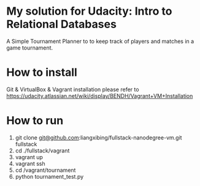 My solution for Udacity: Intro to Relational Databases
=============
A Simple Tournament Planner to to keep track of players and matches in a game tournament.

How to install
=============
Git & VirtualBox & Vagrant installation please refer to https://udacity.atlassian.net/wiki/display/BENDH/Vagrant+VM+Installation

How to run
=============
1. git clone git@github.com:liangxibing/fullstack-nanodegree-vm.git fullstack
2. cd ./fullstack/vagrant
3. vagrant up
4. vagrant ssh
5. cd /vagrant/tournament
6. python tournament_test.py

